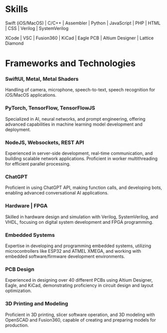 # Skills

Swift (iOS/MacOS) | C/C++ | Assembler | Python | JavaScript | PHP | HTML | CSS | Verilog | SystemVerilog


XCode | VSC | Fusion360 | KiCad | Eagle PCB | Altium Designer | Lattice Diamond  

# Frameworks and Technologies

### SwiftUI, Metal, Metal Shaders 
Handling of camera, microphone, speech-to-text, speech recognition for iOS/MacOS applications.

### PyTorch, TensorFlow, TensorFlowJS
Specialized in AI, neural networks, and prompt engineering, offering advanced capabilities in machine learning model development and deployment. 

### NodeJS, Websockets, REST API 
Experienced in server-side development, real-time communication, and building scalable network applications. Proficient in worker multithreading for efficient parallel processing.

### ChatGPT 
Proficient in using ChatGPT API, making function calls, and developing bots, enabling advanced conversational AI applications.

### Hardware | FPGA
Skilled in hardware design and simulation with Verilog, SystemVerilog, and VHDL, focusing on digital system development and FPGA programming.

### Embedded Systems 
Expertise in developing and programming embedded systems, utilizing microcontrollers like ESP32 and ATMEL XMEGA, and working with embedded software/firmware development environments.

### PCB Design
Experienced in designing over 40 different PCBs using Altium Designer, Eagle, and KiCad, demonstrating proficiency in circuit design and layout optimization.

### 3D Printing and Modeling
Proficient in 3D printing, slicer software operation, and 3D modeling with OpenSCAD and Fusion360, capable of creating and preparing models for production.
